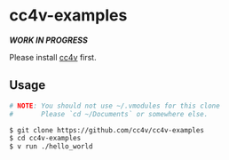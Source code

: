 # cc4v-examples

***WORK IN PROGRESS***

Please install [cc4v](https://github.com/cc4v/cc4v) first.

## Usage

```bash
# NOTE: You should not use ~/.vmodules for this clone
#       Please `cd ~/Documents` or somewhere else.

$ git clone https://github.com/cc4v/cc4v-examples
$ cd cc4v-examples
$ v run ./hello_world
```
